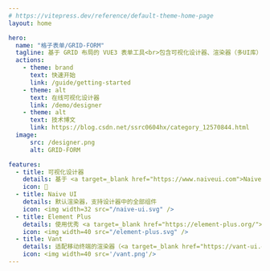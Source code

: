 ```yaml
---
# https://vitepress.dev/reference/default-theme-home-page
layout: home

hero:
  name: "格子表单/GRID-FORM"
  tagline: 基于 GRID 布局的 VUE3 表单工具<br>包含可视化设计器、渲染器（多UI库）
  actions:
    - theme: brand
      text: 快速开始
      link: /guide/getting-started
    - theme: alt
      text: 在线可视化设计器
      link: /demo/designer
    - theme: alt
      text: 技术博文
      link: https://blog.csdn.net/ssrc0604hx/category_12570844.html
  image:
      src: /designer.png
      alt: GRID-FORM

features:
  - title: 可视化设计器
    details: 基于 <a target=_blank href="https://www.naiveui.com">Naive UI</a> 组件库，所见即所得
    icon: 🚀
  - title: Naive UI
    details: 默认渲染器，支持设计器中的全部组件
    icon: <img width=32 src="/naive-ui.svg" />
  - title: Element Plus
    details: 使用优秀 <a target=_blank href="https://element-plus.org/">Element Plus</a> 组件库的渲染器
    icon: <img width=40 src="/element-plus.svg" />
  - title: Vant
    details: 适配移动终端的渲染器（<a target=_blank href="https://vant-ui.github.io">Vant4</a> 以上版本）
    icon: <img width=40 src='/vant.png'/>
---
```


<style>
:root {
  --vp-home-hero-name-color: transparent;
  --vp-home-hero-name-background: -webkit-linear-gradient(120deg, #18A058 30%, #00C9D7);

  --vp-home-hero-image-background-image: linear-gradient(-45deg, #18A058 50%, #00C9D7 50%);
  --vp-home-hero-image-filter: blur(44px);
}

@media (min-width: 640px) {
  :root {
    --vp-home-hero-image-filter: blur(56px);
  }
}

@media (min-width: 960px) {
  :root {
    --vp-home-hero-image-filter: blur(68px);
  }
}

.VPFeatures .details a {
    text-decoration-line: underline;
    text-underline-offset: 2px;
}

@media (min-width: 960px) {
    .image-src {
        margin-top:10px;
        max-width: 440px !important;
    }
}
</style>
